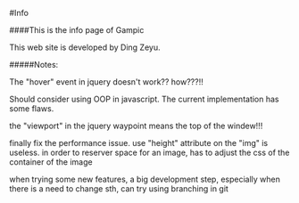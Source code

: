 #Info

####This is the info page of Gampic

This web site is developed by Ding Zeyu.

#####Notes:

The "hover" event in jquery doesn't work?? how???!!

Should consider using OOP in javascript.
The current implementation has some flaws.

the "viewport" in the jquery waypoint means the top of the windew!!!

finally fix the performance issue.
use "height" attribute on the "img" is useless.
in order to reserver space for an image, has to adjust the css of the container of the image

when trying some new features, a big development step, especially when there is a need to change sth, can try using
branching in git
